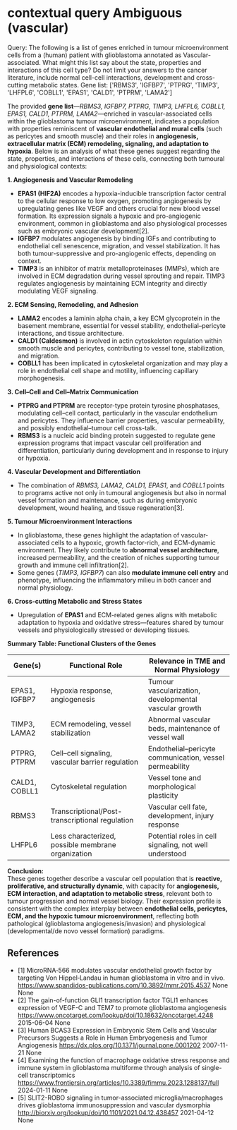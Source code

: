 # contextual query Ambiguous (vascular)

Query: The following is a list of genes enriched in tumour microenvironment cells from a (human) patient with glioblastoma  annotated as Vascular-associated.  What might this list say about the state, properties and interactions of this cell type?  Do not limit your answers to the cancer literature,  include normal cell-cell interactions, development and cross-cutting metabolic states.  Gene list: ['RBMS3', 'IGFBP7', 'PTPRG', 'TIMP3', 'LHFPL6', 'COBLL1', 'EPAS1', 'CALD1', 'PTPRM', 'LAMA2']

The provided **gene list**—*RBMS3, IGFBP7, PTPRG, TIMP3, LHFPL6, COBLL1, EPAS1, CALD1, PTPRM, LAMA2*—enriched in vascular-associated cells within the glioblastoma tumour microenvironment, indicates a population with properties reminiscent of **vascular endothelial and mural cells** (such as pericytes and smooth muscle) and their roles in **angiogenesis, extracellular matrix (ECM) remodeling, signaling, and adaptation to hypoxia**. Below is an analysis of what these genes suggest regarding the state, properties, and interactions of these cells, connecting both tumoural and physiological contexts:

**1. Angiogenesis and Vascular Remodeling**
- **EPAS1 (HIF2A)** encodes a hypoxia-inducible transcription factor central to the cellular response to low oxygen, promoting angiogenesis by upregulating genes like VEGF and others crucial for new blood vessel formation. Its expression signals a hypoxic and pro-angiogenic environment, common in glioblastoma and also physiological processes such as embryonic vascular development[2].
- **IGFBP7** modulates angiogenesis by binding IGFs and contributing to endothelial cell senescence, migration, and vessel stabilization. It has both tumour-suppressive and pro-angiogenic effects, depending on context.
- **TIMP3** is an inhibitor of matrix metalloproteinases (MMPs), which are involved in ECM degradation during vessel sprouting and repair. TIMP3 regulates angiogenesis by maintaining ECM integrity and directly modulating VEGF signaling.

**2. ECM Sensing, Remodeling, and Adhesion**
- **LAMA2** encodes a laminin alpha chain, a key ECM glycoprotein in the basement membrane, essential for vessel stability, endothelial–pericyte interactions, and tissue architecture.
- **CALD1 (Caldesmon)** is involved in actin cytoskeleton regulation within smooth muscle and pericytes, contributing to vessel tone, stabilization, and migration.
- **COBLL1** has been implicated in cytoskeletal organization and may play a role in endothelial cell shape and motility, influencing capillary morphogenesis.

**3. Cell–Cell and Cell–Matrix Communication**
- **PTPRG and PTPRM** are receptor-type protein tyrosine phosphatases, modulating cell–cell contact, particularly in the vascular endothelium and pericytes. They influence barrier properties, vascular permeability, and possibly endothelial–tumour cell cross-talk.
- **RBMS3** is a nucleic acid binding protein suggested to regulate gene expression programs that impact vascular cell proliferation and differentiation, particularly during development and in response to injury or hypoxia.

**4. Vascular Development and Differentiation**
- The combination of *RBMS3, LAMA2, CALD1, EPAS1*, and *COBLL1* points to programs active not only in tumoural angiogenesis but also in normal vessel formation and maintenance, such as during embryonic development, wound healing, and tissue regeneration[3].

**5. Tumour Microenvironment Interactions**
- In glioblastoma, these genes highlight the adaptation of vascular-associated cells to a hypoxic, growth factor-rich, and ECM-dynamic environment. They likely contribute to **abnormal vessel architecture**, increased permeability, and the creation of niches supporting tumour growth and immune cell infiltration[2].
- Some genes (*TIMP3, IGFBP7*) can also **modulate immune cell entry** and phenotype, influencing the inflammatory milieu in both cancer and normal physiology.

**6. Cross-cutting Metabolic and Stress States**
- Upregulation of **EPAS1** and ECM-related genes aligns with metabolic adaptation to hypoxia and oxidative stress—features shared by tumour vessels and physiologically stressed or developing tissues.

**Summary Table: Functional Clusters of the Genes**

| Gene(s)            | Functional Role                                  | Relevance in TME and Normal Physiology                           |
|--------------------|-------------------------------------------------|------------------------------------------------------------------|
| EPAS1, IGFBP7      | Hypoxia response, angiogenesis                   | Tumour vascularization, developmental vascular growth            |
| TIMP3, LAMA2       | ECM remodeling, vessel stabilization             | Abnormal vascular beds, maintenance of vessel wall               |
| PTPRG, PTPRM       | Cell–cell signaling, vascular barrier regulation | Endothelial–pericyte communication, vessel permeability          |
| CALD1, COBLL1      | Cytoskeletal regulation                          | Vessel tone and morphological plasticity                         |
| RBMS3              | Transcriptional/Post-transcriptional regulation  | Vascular cell fate, development, injury response                 |
| LHFPL6             | Less characterized, possible membrane organization| Potential roles in cell signaling, not well understood           |

**Conclusion:**  
These genes together describe a vascular cell population that is **reactive, proliferative, and structurally dynamic**, with capacity for **angiogenesis, ECM interaction, and adaptation to metabolic stress**, relevant both to tumour progression and normal vessel biology. Their expression profile is consistent with the complex interplay between **endothelial cells, pericytes, ECM, and the hypoxic tumour microenvironment**, reflecting both pathological (glioblastoma angiogenesis/invasion) and physiological (developmental/de novo vessel formation) paradigms.



## References

- [1] MicroRNA‑566 modulates vascular endothelial growth factor by targeting Von Hippel‑Landau in human glioblastoma in vitro and in vivo. https://www.spandidos-publications.com/10.3892/mmr.2015.4537 None None
- [2] The gain-of-function GLI1 transcription factor TGLI1 enhances expression of VEGF-C and TEM7 to promote glioblastoma angiogenesis https://www.oncotarget.com/lookup/doi/10.18632/oncotarget.4248 2015-06-04 None
- [3] Human BCAS3 Expression in Embryonic Stem Cells and Vascular Precursors Suggests a Role in Human Embryogenesis and Tumor Angiogenesis https://dx.plos.org/10.1371/journal.pone.0001202 2007-11-21 None
- [4] Examining the function of macrophage oxidative stress response and immune system in glioblastoma multiforme through analysis of single-cell transcriptomics https://www.frontiersin.org/articles/10.3389/fimmu.2023.1288137/full 2024-01-11 None
- [5] SLIT2-ROBO signaling in tumor-associated microglia/macrophages drives glioblastoma immunosuppression and vascular dysmorphia http://biorxiv.org/lookup/doi/10.1101/2021.04.12.438457 2021-04-12 None